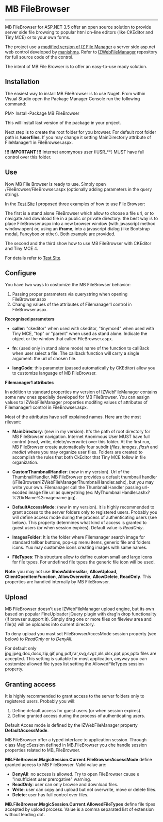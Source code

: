 # MB FileBrowser #
----------

MB FileBrowser for ASP.NET 3.5 offer an open source solution to provide server side file browsing to popular html on-line editors (like CKEditor and Tiny MCE) or to your own forms.

The project use a [modified version of IZ File Manager](https://github.com/magicbruno/IZWebFileManager) a server side asp.net web control developed by [manishma](https://github.com/manishma). Refer to [IZWebFileManager](https://github.com/magicbruno/IZWebFileManager) repository for full source code of the control.

The intent of MB File Browser is to offer an easy-to-use ready solution.

## Installation ##
The easiest way to install MB FileBrowser is to use Nuget. 
From within Visual Studio open the Package Manager Console  run the following command:

PM> Install-Package MB.FileBrowser 

This will install last version of the package in your project. 

Next step is to create the root folder for you browser. For default root folder path is **/userfiles**. If you may change it setting MainDirectoriy attribute of FileManager1 in FileBrowser.aspx.

**!!! IMPORTANT !!!** Internet anomynous user (IUSR_**) MUST have full control over this folder.

## Use ##
Now MB File Browser is ready to use. Simply open /FileBrowser/FileBrowser.aspx (optionally adding parameters in the query string).

In the [Test Site](http://filemanager.sisteminterattivi.org/) I proposed three examples of how to use File Browser:

The first is a stand alone FileBrowser which allow to choose a file url, or to navigate and download file in a public or private directory: the best way is to place FileBrowser.aspx into a new browser window (with javascript method window.open) or, using an **iframe**, into a javascript dialog (like Bootstrap modal, Fancybox or other). Both example are provided.

The second and the third show how to use MB FileBrowser with CKEditor and Tiny MCE 4. 

For details refer to [Test Site](http://filemanager.sisteminterattivi.org/).

## Configure ##
You have two ways to costomize the MB FileBrowser behavior:

1. Passing proper parameters via querystring when opening FileBrowser.aspx
2. Changing values of the attributes of Filemanager1 control in FileBrowser.aspx.

**Recognised parameters**

- **caller**: "ckeditor" when used with ckeditor, "tinymce4" when used with Tiny MCE, "top" or "parent" when used as stand alone. Indicate the object or the window that called FileBrowser.aspx.

- **fn**: (used only in stand alone mode) name of the function to callBack when user select a file. The callback function will carry a single argument: the url of chosen file.

- **langCode**: this parameter (passed automatically by CKEditor) allow you to customize language of MB FileBrowser.

**Filemanager1 attributes**

In addition to standard properties my version of IZWebFileManager contains some new ones specially developed for MB FileBrowser. You can assign values to IZWebFileManager properties modifing values of attributes of Filemanager1 control in FileBrowser.aspx.

Most of the attributes have self explained names. Here are the most rilevant:

- **MainDirectory**: (new in my version). It's the path of root directory for MB FileBrowser navigation. Internet Anonimous User MUST have full control (read, write, delete/overwrite) over this folder. At the first run,  MB FileBrowser create automatically four subdir (*files*, *images*, *flash* and *media*) where you may organize user files. Folders are created to accomplish the rules that both CkEditor that Tiny MCE follow in file organization.

- **CustomThumbnailHandler**: (new in my version). Url of the ThumbnailHandler. MB FileBrowser provides a default thumbnail handler (/FileBrowser/IZWebFileManagerThumbnailHandler.ashx), but you may write your own. Filemanager call the Thumbnail Handler passing url-ecoded image file url as querystring (ex: MyThumbnailHandler.ashx?%2DirName%2imagename.jpg).  

- **DefaultAccessMode**: (new in my version). It is highly recommended to grant access to the server folders only to registered users. Probably you will define access mode during  the process of authenticating users (see below). This property determines what kind of access is granted to guest users (or when session expires). Default value is *ReadOnly*.

- **ImagesFolder**: It is the folder where Filemanager search image for standard tollbar buttons, pop-up menu items, generic file and folders icons. Yuo may customize icons creating images with same names.

- **FileTypes**: This structure allow to define custom small and large icons for  file types. For undefined file types the generic file icon will be used.

**Note**: you may not use **ShowAddressBar**, **AllowUpload**, **ClientOpenItemFunction**, **AllowOverwrite**, **AllowDelete**, **ReadOnly**. This properties are handled internally by MB FileBrowser.

## Upload ##
MB FileBrowser doesn't use IZWebFileManager upload engine, but its own based on popular FineUploader jQuery plugin with drag'n drop functionality (if browser support it). Simply drag one or more files on fileview area and file(s) will be uploades into current directory. 

To deny upload you mast set FileBrowserAccesMode session property (see below) to *ReadOnly* or to *DenyAll*.

For default only jpg,jpeg,doc,docx,zip,gif,png,pdf,rar,svg,svgz,xls,xlsx,ppt,pps,pptx files are accepted. This setting is suitable for most application, anyway you can costomize allowed file types list setting the AllowedFileTypes session property.

## Granting access ##
It is highly recommended to grant access to the server folders only to registered users. Probably you will:

1. Define default access for  guest users (or when session expires).
2. Define granted access during  the process of authenticating users.

Default Acces mode is defined by the IZWebFileManager property **DefaultAccessMode**.

MB FileBrowser offer a typed interface to application session. Through class MagicSession defined in MB.FileBrowser you che handle session properties related to MB_FileBrowser. 

**MB.FileBrowser.MagicSession.Current.FileBrowserAccessMode** define granted access to MB FileBrowser. Valid value are:

- **DenyAll**: no access is allowed. Try to open FileBrowser cause e "Insufficient user prerogative" warning.
- **ReadOnly**: user can only browse and download files.
- **Write**: user can copy and upload  but not overwrite, move or delete files.
- **Delete**: user has full control over files.

**MB.FileBrowser.MagicSession.Current.AllowedFileTypes** define file tipes accepted by upload process. Value is a comma separated list of extension without leading dot.
